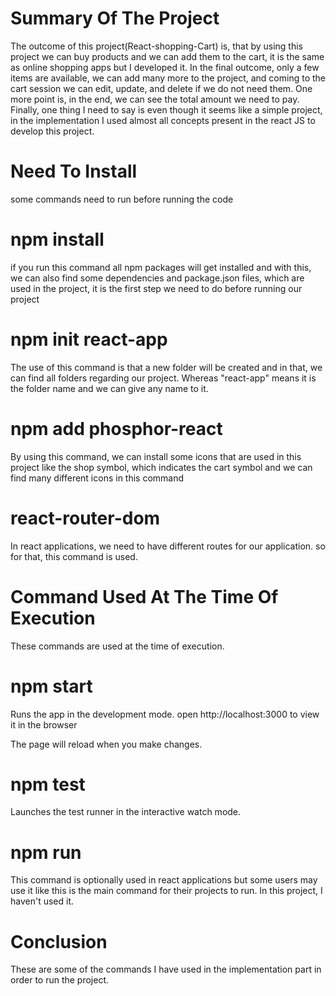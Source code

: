 # Summary Of The Project
The outcome of this project(React-shopping-Cart) is, that by using this project we can buy products and we can add them to the cart, it is the same as online shopping apps but I developed it. In the final outcome, only a few items are available, we can add many more to the project, and coming to the cart session we can edit, update, and delete if we do not need them. One more point  is, in the end, we can see the total amount we need to pay. Finally, one thing I need to say is even though it seems like a simple project, in the implementation I used almost all concepts present in the react JS to develop this project.


# Need To Install
some commands need to run before running the code

# npm install
if you run this command all npm packages will get installed and with this, we can also find some dependencies and package.json files, which are used in the project, it is the first step we need to do before running our project

# npm init react-app
The use of this command is that a new folder will be created and in that, we can find all folders regarding our project. Whereas "react-app" means it is the folder name and we can give any name to it.

# npm add phosphor-react
By using this command, we can install some icons that are used in this project like the shop symbol, which indicates the cart symbol and we can find many different icons in this command

# react-router-dom
In react applications, we need to have different routes for our application. so for that, this command is used.

# Command Used At The Time Of Execution
These commands are used at the time of execution.

# npm start
Runs the app in the development mode.
open http://localhost:3000 to view it in the browser

The page will reload when you make changes.

# npm test
Launches the test runner in the interactive watch mode.

# npm run
This command is optionally used in react applications but some users may use it like this is the main command for their projects to run. In this project, I haven't used it.


# Conclusion
These are some of the commands I have used in the implementation part in order to run the project.























